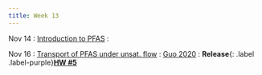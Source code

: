 ```yaml
---
title: Week 13
---
```


Nov 14
: [Introduction to PFAS](#)
  : [](#)

Nov 16
: [Transport of PFAS under unsat. flow](#)
  : [Guo 2020](https://guolab.arizona.edu/pdfs/publications/2020_Guo_et_al_WRR.pdf)
: **Release**{: .label .label-purple}[**HW #5**](#)		

